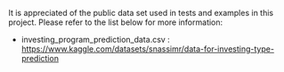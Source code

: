 It is appreciated of the public data set used in tests and examples in this project. Please refer to the list below for more information:
- investing_program_prediction_data.csv : https://www.kaggle.com/datasets/snassimr/data-for-investing-type-prediction 
